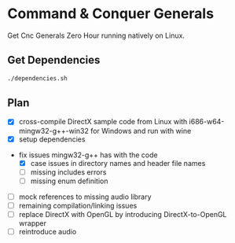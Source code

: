 # Command & Conquer Generals

Get Cnc Generals Zero Hour running natively on Linux. 

## Get Dependencies

```sh
./dependencies.sh
```

## Plan

- [x] cross-compile DirectX sample code from Linux with i686-w64-mingw32-g++-win32 for Windows and run with wine
- [x] setup dependencies
- fix issues mingw32-g++ has with the code
  - [x] case issues in directory names and header file names
  - [ ] missing includes errors
  - [ ] missing enum definition
- [ ] mock references to missing audio library
- [ ] remaining compilation/linking issues
- [ ] replace DirectX with OpenGL by introducing DirectX-to-OpenGL wrapper
- [ ] reintroduce audio

##